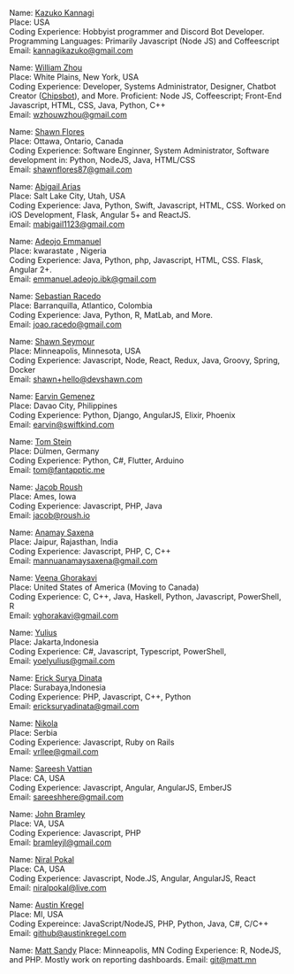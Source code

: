 ﻿Name: [Kazuko Kannagi](https://github.com/kannagikazuko)<br/>
Place: USA<br/>
Coding Experience: Hobbyist programmer and Discord Bot Developer. Programming Languages: Primarily Javascript (Node JS) and Coffeescript<br/>
Email: kannagikazuko@gmail.com<br/>

Name: [William Zhou](https://github.com/wzhouwzhou)</br>
Place: White Plains, New York, USA</br>
Coding Experience: Developer, Systems Administrator, Designer, Chatbot Creator ([Chipsbot](https://chipsbot.me)), and More. Proficient: Node JS, Coffeescript; Front-End Javascript, HTML, CSS, Java, Python, C++</br>
Email: wzhouwzhou@gmail.com</br>

Name: [Shawn Flores](https://github.com/Priultimus)</br>
Place: Ottawa, Ontario, Canada</br>
Coding Experience: Software Enginner, System Administrator, Software development in: Python, NodeJS, Java, HTML/CSS</br>
Email: shawnflores87@gmail.com</br>

Name: [Abigail Arias](https://github.com/bgail)</br>
Place: Salt Lake City, Utah, USA</br>
Coding Experience: Java, Python, Swift, Javascript, HTML, CSS. Worked on iOS Development, Flask, Angular 5+ and ReactJS. </br>
Email: mabigail1123@gmail.com</br>

Name: [Adeojo Emmanuel](https://github.com/adeojoemmanuel)</br>
Place: kwarastate , Nigeria</br>
Coding Experience: Java, Python, php, Javascript, HTML, CSS. Flask, Angular 2+. </br>
Email: emmanuel.adeojo.ibk@gmail.com</br>

Name: [Sebastian Racedo](https://github.com/JoaoRacedo)</br>
Place: Barranquilla, Atlantico, Colombia</br>
Coding Experience: Java, Python, R, MatLab, and More.</br>
Email: joao.racedo@gmail.com</br>

Name: [Shawn Seymour](https://github.com/devshawn)</br>
Place: Minneapolis, Minnesota, USA</br>
Coding Experience: Javascript, Node, React, Redux, Java, Groovy, Spring, Docker</br>
Email: shawn+hello@devshawn.com</br>

Name: [Earvin Gemenez](https://github.com/earvingemenez)</br>
Place: Davao City, Philippines</br>
Coding Experience: Python, Django, AngularJS, Elixir, Phoenix</br>
Email: earvin@swiftkind.com</br>

Name: [Tom Stein](https://github.com/ScholliYT)</br>
Place: Dülmen, Germany</br>
Coding Experience: Python, C#, Flutter, Arduino</br>
Email: tom@fantapptic.me</br>

Name: [Jacob Roush](https://github.com/jjroush)</br>
Place: Ames, Iowa</br>
Coding Experience: Javascript, PHP, Java</br>
Email: jacob@roush.io</br>

Name: [Anamay Saxena](https://github.com/saxenanamay)</br>
Place: Jaipur, Rajasthan, India</br>
Coding Experience: Javascript, PHP, C, C++</br>
Email: mannuanamaysaxena@gmail.com</br>

Name: [Veena Ghorakavi](https://github.com/vghorakavi)</br>
Place: United States of America (Moving to Canada)</br>
Coding Experience: C, C++, Java, Haskell, Python, Javascript, PowerShell, R</br>
Email: vghorakavi@gmail.com</br>

Name: [Yulius](https://github.com/yyoel)</br>
Place: Jakarta,Indonesia</br>
Coding Experience: C#, Javascript, Typescript, PowerShell, </br>
Email: yoelyulius@gmail.com</br>

Name: [Erick Surya Dinata](https://github.com/proesd)<br/>
Place: Surabaya,Indonesia<br/>
Coding Experience: PHP, Javascript, C++, Python<br/>
Email: ericksuryadinata@gmail.com<br/>

Name: [Nikola](https://github.com/vr1e)<br/>
Place: Serbia<br/>
Coding Experience: Javascript, Ruby on Rails<br/>
Email: vrllee@gmail.com<br/>

Name: [Sareesh Vattian](https://github.com/sareeshv)<br/>
Place: CA, USA<br/>
Coding Experience: Javascript, Angular, AngularJS, EmberJS<br/>
Email: sareeshhere@gmail.com<br/>

Name: [John Bramley](https://github.com/bramleyjl)</br>
Place: VA, USA</br>
Coding Experience: Javascript, PHP</br>
Email: bramleyjl@gmail.com</br>

Name: [Niral Pokal](https://github.com/niralpokal)</br>
Place: CA, USA</br>
Coding Experience: Javascript, Node.JS, Angular, AngularJS, React</br>
Email: niralpokal@live.com</br>

Name: [Austin Kregel](https://github.com/austinkregel)<br/>
Place: MI, USA<br/>
Coding Expereince: JavaScript/NodeJS, PHP, Python, Java, C#, C/C++<br/>
Email: github@austinkregel.com<br/>

Name: [Matt Sandy](https://github.com/MattSandy)
Place: Minneapolis, MN
Coding Experience: R, NodeJS, and PHP. Mostly work on reporting dashboards.
Email: git@matt.mn